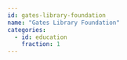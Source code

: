 ```yaml
---
id: gates-library-foundation
name: "Gates Library Foundation"
categories:
  - id: education
    fraction: 1
--- 
```

